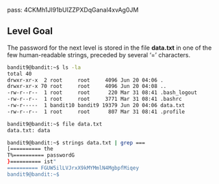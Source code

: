 
pass: 4CKMh1JI91bUIZZPXDqGanal4xvAg0JM

## Level Goal

The password for the next level is stored in the file **data.txt** in one of the few human-readable strings, preceded by several ‘=’ characters.


```sh
bandit9@bandit:~$ ls -la
total 40
drwxr-xr-x  2 root     root     4096 Jun 20 04:06 .
drwxr-xr-x 70 root     root     4096 Jun 20 04:08 ..
-rw-r--r--  1 root     root      220 Mar 31 08:41 .bash_logout
-rw-r--r--  1 root     root     3771 Mar 31 08:41 .bashrc
-rw-r-----  1 bandit10 bandit9 19379 Jun 20 04:06 data.txt
-rw-r--r--  1 root     root      807 Mar 31 08:41 .profile

bandit9@bandit:~$ file data.txt 
data.txt: data

bandit9@bandit:~$ strings data.txt | grep ===
[========== the
T%========== passwordG
}========== ist"
========== FGUW5ilLVJrxX9kMYMmlN4MgbpfMiqey
bandit9@bandit:~$ 

```